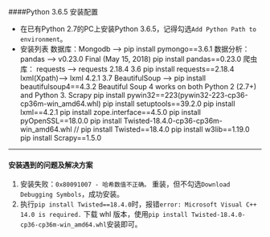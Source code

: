 ####Python 3.6.5 安装配置
* 在已有Python 2.7的PC上安装Python 3.6.5，记得勾选`Add Python Path to environment`。
* 安装列表
数据库：Mongodb   ——> pip install pymongo==3.6.1
数据分析：pandas  ——> v0.23.0 Final (May 15, 2018)  pip install pandas==0.23.0
爬虫库：
requests ——>  requests 2.18.4  3.6   pip install requests==2.18.4
lxml(Xpath)——>  lxml 4.2.1 3.7
BeautifulSoup ——>  pip install beautifulsoup4==4.3.2  Beautiful Soup 4 works on both Python 2 (2.7+) and Python 3.
Scrapy
		pip install pywin32==223(pywin32-223-cp36-cp36m-win_amd64.whl)
		pip install setuptools==39.2.0
		pip install lxml==4.2.1
		pip install zope.interface==4.5.0
		pip install pyOpenSSL==18.0.0
		pip install Twisted-18.4.0-cp36-cp36m-win_amd64.whl // pip install Twisted==18.4.0
		pip install w3lib==1.19.0
		pip install Scrapy==1.5.0




---
#### 安装遇到的问题及解决方案
1. 安装失败：`0x80091007 - 哈希数值不正确。`
重装，但不勾选`Download Debugging Symbols`，成功安装。
2. 执行`pip install Twisted==18.4.0`时，报错`error: Microsoft Visual C++ 14.0 is required.`
下载 whl 版本，使用`pip install Twisted-18.4.0-cp36-cp36m-win_amd64.whl`安装即可。